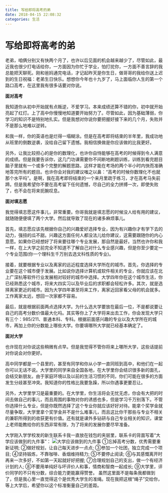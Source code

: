 ```yaml
---
title: 写给即将高考的弟
date: 2018-04-15 22:08:32
categories: 生活
---
```


# 写给即将高考的弟

老弟，咱俩分别又有快两个月了，也许以后见面的机会越来越少了，尽管如此，最近我也很少打电话给你，一方面因为你忙于学业，怕打扰你，一方面不善言辞的我总能把天聊死。刚和爸妈通完电话，才记起昨天是你生日，做哥哥的我给你送上迟到的生日祝福：老弟生日快乐。想想你今年也十九岁了，马上面临你人生的第一个路口高考，在这里我有很多话要对你说。

**面对高考**

我知道你从初中开始就有点叛逆，不爱学习。本来成绩还算不错的你，初中就开始亮起了红灯。上了高中你慢慢地知道要开始努力了。尽管如此，因为基础薄弱，你学习的知识不是特别地扎实。但是我想对你说你要把握好接下来的几个月，失败并不是那么地难以逆转。

和我一样，你的英语也是烂得一塌糊涂。但是在高考即将结束的半年里，我成功地从班里的倒数逆袭，没给自己留下遗憾。我相信换做是你应该做的比我更好。

另外，让我比较担心的是你的数理化，也许你自恃能够在高考的时候得到令人满意的成绩。但是我要告诉你，这几门功课需要你不间断地刷题训练，训练到看完题目脑子里就有一个或多个完整的解题思路，这样才能在考场的两个半小时内快而准确地答完所有的题目。也许你会对我的建议嗤之以鼻：“高考的时候你数理化不也就那个水平吗”。是啊，我在高考即将结束的一个来月里疏于练习，才在高考马失前蹄。但是我希望你不要在高考留下任何遗憾，尽自己的全力拼搏一次，即使失败了，也不会在将来扼腕叹息。

**面对填志愿**

我觉得填志愿这件事儿，非常重要。你哥我就是填志愿的时候没人给有用的建议，就随随便便填了两个大学。然后就导致了现在的诸多麻烦事儿。

首先，填志愿应该先根据你自己的兴趣爱好选择专业，因为有兴趣你才有学下去的动力，强扭的瓜不甜。兴趣这方面任何人都没法儿给你建议，这需要跟随你的内心意愿。如果你已经想好了将来要往哪个专业发展，那自然是最好。当然也许你和我一样，在上大学之前完全不知道不了解自己对什么专业感兴趣，但是你至少要定一个专业范围(你一个理科生千万别去选文科性质的专业)。

接着，就要根据专业以及离家的远近程度选择大学所在的城市。首先，你选择的专业要在这个城市便于发展。比如说你选择计算机或软件相关的专业，你就应该在北上广深杭等软件行业发展相对较好的城市中选择。大学四年你在这个城市生活，你已经熟悉这个城市，将来大四实习以及毕业后的求职都会轻松许多。其次，就是选择离家更近的城市。因为大学四年甚至将来工作，离家近回家看父母的机会就多。工作离家太远，想回一次家都不容易。

最后，就是根据前面两点选择大学。为什么选大学要放在最后一位，不是都说要让自己的高考分数价值最大化吗。其实等你上了大学将来出去工作，你会发现大学只有三个：985/211、普通本科、专科。根据前面感兴趣的专业以及大学所在的城市，再加上你的分数能上哪些大学。你要填哪所大学就已经基本确定了。

**面对大学**

也许现在对你说这些稍微有点早。但是我觉得不管你将来上哪所大学，这些话提前对你说会对你更好。

高中同学都是一个县里的，甚至有同学和你从小学一直同班到高中，和他们在一起你可以无话不说。大学里的同学来自全国各地，在大学里你会结识很多新的面孔，会结交新朋友。由于家庭环境以及以前的生活习惯的不同，你们可能在很多的方面发生分歧甚至冲突。我知道你的性格比我要急躁，所以你遇事更要忍让。

另外，大学里学习是最重要的。在大学里，你生活将会无忧无虑，你会有大把的时间去做自己的事儿，而且周围的事物对你的诱惑也多，但是学习千万别落下。不管你选择什么专业，但是你既然选择了这个专业你就应该好好对待。能拿个奖学金就尽量争取，大学里拿个奖学金并不是什么难事儿，而且这比你干那些与专业不相关的兼职所得到的收获更有价值。还有就是课外多钻研与自己专业相关的知识，课堂上老师能教给你的东西非常有限，为了将来的发展你要尽早准备。

大学刚入学学校发的新生联系卡我一直放在钱包的夹层里，联系卡的背面写着“大学应该做到的九件事”：
![大学应该做到的九件事](http://tva1.sinaimg.cn/large/bda5cd74gy1fqdohg1u64j237k26ghdu.jpg)
①忘掉高考分数，优秀需要重新证明;
②做好规划，让自己每天进步一点点;
③参加一个社团，独立完成一个项目;
④坚持锻炼，不靠咖啡、香烟维持精力;
⑤不要停止阅读;
⑥与其感慨离开时再来一次多好，不如第一天起就好好把握;
⑦合理规划自己的支出，做一个有经济计划的人;
⑧不要用单纯好与坏评价人和事，情商和智商一起成长;
⑨大学里，评价同学的不只有分数，综合能力更能赢得赞誉。
虽然这里面不是每条我都做到了，但是我心里一直觉得这个是优秀大学生的准绳。现在我把这根“绳子”交给你，等上大学后，希望你以这个标准衡量自己的差距。
